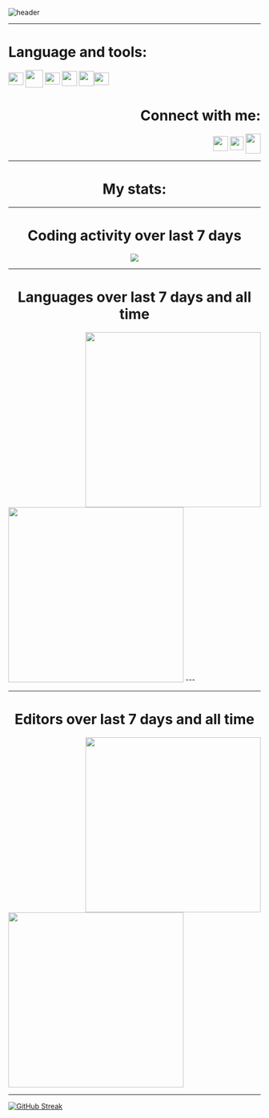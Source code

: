 ![header](https://capsule-render.vercel.app/api?type=waving&color=gradient&height=350&section=header&text=Hello%20World!&fontSize=75&animation=fadeIn&fontAlignY=35&desc=I`m%20learning%20Python%20and%20C%20and%20I%20also%20love%20%20programming.&descAlign=52)


---
<h1 align="left">Language and tools:</h1>
<p align="left">
<a href="https://code.visualstudio.com/" target="blank"><img align="center" src="https://upload.wikimedia.org/wikipedia/commons/thumb/9/9a/Visual_Studio_Code_1.35_icon.svg/2048px-Visual_Studio_Code_1.35_icon.svg.png" alt="" height="25" width="30" /></a>
<a href="https://github.com/" target="blank"><img align="center" src="https://i.dlpng.com/static/png/446077_preview.png" alt="" height="35" width="35" /></a>
<a href="https://www.notion.so/130513c7d185462c8757c833e51a52ef" target="blank"><img align="center" src="https://upload.wikimedia.org/wikipedia/commons/4/45/Notion_app_logo.png" alt="" height="24" width="30" /></a>
<a href="https://www.python.org/" target="blank"><img align="center" src="https://upload.wikimedia.org/wikipedia/commons/thumb/c/c3/Python-logo-notext.svg/1024px-Python-logo-notext.svg.png" alt="" height="30" width="30" /></a>
<a href="https://docs.microsoft.com/en-us/cpp/?view=msvc-170" target="blank"><img align="center" src="https://upload.wikimedia.org/wikipedia/commons/thumb/1/18/ISO_C%2B%2B_Logo.svg/1822px-ISO_C%2B%2B_Logo.svg.png" alt="" height="30" width="30" /></a
<a href="https://www.heroku.com" target="blank"><img align="center" src="https://cdn-icons-png.flaticon.com/512/873/873120.png" alt="" height="25" width="30" /></a>
</p>
<h1 align="right">Connect with me:</h1>
<p align="right">
<a href="https://vk.com/authorpythonkazika" target="blank"><img align="center" src="https://upload.wikimedia.org/wikipedia/commons/2/21/VK.com-logo.svg" alt="" height="30" width="30" /></a>
<a href="https://t.me/pit_with_pizza" target="blank"><img align="center" src="https://upload.wikimedia.org/wikipedia/commons/thumb/8/83/Telegram_2019_Logo.svg/2048px-Telegram_2019_Logo.svg.png" alt="" height="27" width="27" /></a>
<a href="https://discordapp.com/users/781475572622295071" target="blank"><img align="center" src="https://www.logo.wine/a/logo/Discord_(software)/Discord_(software)-Logo-Color-Logo.wine.svg" alt="" height="40" width="30" /></a>
</p>





<!--
<div>
  <img width="420" src="https://github-readme-stats.vercel.app/api?username=pit-with-pizza&theme=onedark&show_icons=true" />
  <img width="350" src="https://github-readme-stats.vercel.app/api/top-langs/?username=pit-with-pizza&layout=compact&theme=onedark" />
</div>

<!-- [![trophy](https://github-profile-trophy.vercel.app/?username=AParovyshnaya&theme=onedark)](https://github.com/ryo-ma/github-profile-trophy) -->

---


<!-- Время активности за неделю -->
<h1 align="center">My stats:</h1>
<p align="center">


---

<h1 align="center">Coding activity over last 7 days</h3>
<p align="center">
<a href="https://wakatime.com"><img src="https://wakatime.com/share/@pit_with_pizza/9bc19245-898e-4cd8-b9ae-4207ec9ad6ae.svg" /></a>



---

<!-- Статистика по языкам за неделю-->
<h1 align="center">Languages over last 7 days and all time</h3>
<p align="left">
<a href="https://wakatime.com"><img width="350" src="https://wakatime.com/share/@pit_with_pizza/3074d269-958b-4568-91d5-088441ff172a.svg"
<p align="right"> <img width="350" src="https://wakatime.com/share/@pit_with_pizza/f90c01e7-eb29-4d2b-89ac-d91e0d51eab0.svg"
/></a>
---


---
<!-- Статистика по ide -->
<h1 align="center">Editors over last 7 days and all time</h3>
<p align="left">
<a href="https://wakatime.com"><img width="350" src="https://wakatime.com/share/@pit_with_pizza/b633a95e-4de9-47ad-b8d2-bf63584ac6ae.svg"
<p align="right"> <img width="350" src="https://wakatime.com/share/@pit_with_pizza/b36a32e5-f69c-416d-b999-834b8e7d0d7b.svg"
/></a>


---

  
  
[![GitHub Streak](http://github-readme-streak-stats.herokuapp.com?user=pit-with-pizza&theme=onedark&hide_border=true&date_format=j%20M%5B%20Y%5D)](https://git.io/streak-stats)
